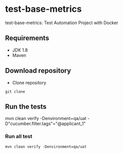 # test-base-metrics
test-base-metrics: Test Automation Project with Docker

## Requirements
- JDK 1.8
- Maven

## Download repository
- Clone repository

```
git clone 
```

## Run the tests
mvn clean verify -Denvironment=qa/uat -D"cucumber.filter.tags"="@applicant_1"

### Run all test
```
mvn clean verify -Denvironment=qa/uat 